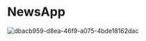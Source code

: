 # NewsApp
![dbacb959-d8ea-46f9-a075-4bde18162dac](https://user-images.githubusercontent.com/47485482/87271363-a81eb000-c4f0-11ea-89f8-fee71b8a9335.jpg)
